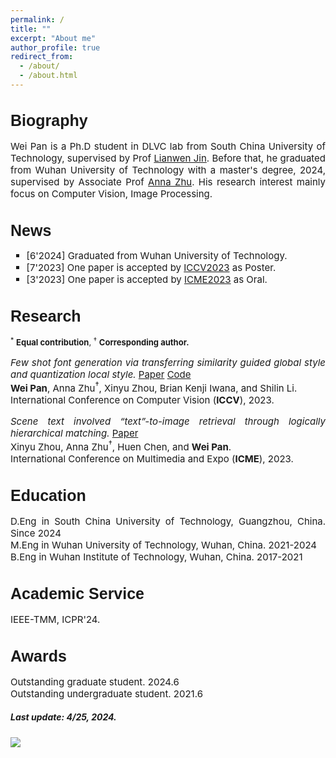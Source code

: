 ```yaml
---
permalink: /
title: ""
excerpt: "About me"
author_profile: true
redirect_from: 
  - /about/
  - /about.html
---
```


<!-- Biography -->
<h1 style="font-size: 25px; font-family: Arial, sans-serif;">Biography</h1>
<p style="font-size: 15px;" align="justify">
Wei Pan is a Ph.D student in DLVC lab from South China University of Technology, supervised by Prof <a href="http://www.dlvc-lab.net/lianwen/Index.html">Lianwen Jin</a>. Before that, he graduated from Wuhan University of Technology with a master's degree, 2024, supervised by Associate Prof <a href="http://cst.whut.edu.cn/xygk/szdw/201809/t20180911_876961.shtml">Anna Zhu</a>. His research interest mainly focus on Computer Vision, Image Processing.
</p>



<!-- News -->
<h1 style="font-size: 25px; font-family: Arial, sans-serif;">News</h1>
<ul style="list-style-type: square; font-size: 15px">
  <li>[6'2024] Graduated from Wuhan University of Technology.</li>
  <li>[7'2023] One paper is accepted by <a href="https://iccv2023.thecvf.com/">ICCV2023</a> as Poster. </li>
  <li>[3'2023] One paper is accepted by <a href="https://www.2023.ieeeicme.org/">ICME2023</a> as Oral. </li>
</ul>


<!-- Research -->
<h1 style="font-size: 25px; font-family: Arial, sans-serif;">Research</h1>
<p style="font-size: 13px;"> 
  <sup>*</sup> <b>Equal contribution</b>, <sup>†</sup> <b>Corresponding author.</b> 
</p>



<!-- ICCV2023 -->
<p style="font-size: 15px;" align="justify">
  <i>Few shot font generation via transferring similarity guided global style and quantization local style.</i>
  <a href="https://openaccess.thecvf.com/content/ICCV2023/html/Pan_Few_Shot_Font_Generation_Via_Transferring_Similarity_Guided_Global_Style_ICCV_2023_paper.html">Paper</a>
  <a href="https://github.com/awei669/VQ-Font">Code</a> <br>
  <b>Wei Pan</b>, Anna Zhu<sup>†</sup>, Xinyu Zhou, Brian Kenji Iwana, and Shilin Li. <br>
  International Conference on Computer Vision (<b>ICCV</b>), 2023.
</p>

<!-- ICME2023 -->
<p style="font-size: 15px;" align="justify">
  <i>Scene text involved “text”-to-image retrieval through logically hierarchical matching.</i>
  <a href="https://ieeexplore.ieee.org/abstract/document/10219982">Paper</a> <br>
  Xinyu Zhou, Anna Zhu<sup>†</sup>, Huen Chen, and <b>Wei Pan</b>.  <br>
  International Conference on Multimedia and Expo (<b>ICME</b>), 2023.
</p>


<!-- Education -->
<h1 style="font-size: 25px; font-family: Arial, sans-serif;">Education</h1>
<p style="font-size: 15px;" align="justify">
  D.Eng in South China University of Technology, Guangzhou, China. Since 2024<br>
  M.Eng in Wuhan University of Technology, Wuhan, China. 2021-2024<br>
  B.Eng in Wuhan Institute of Technology, Wuhan, China. 2017-2021
</p>



<!-- Academic Service -->
<h1 style="font-size: 25px; font-family: Arial, sans-serif;">Academic Service</h1>
<p style="font-size: 15px;" align="justify">
  IEEE-TMM, ICPR'24.
</p>


<!-- Awards -->
<h1 style="font-size: 25px; font-family: Arial, sans-serif;">Awards</h1>
<p style="font-size: 15px;" align="justify">
  Outstanding graduate student. 2024.6<br>
  Outstanding undergraduate student. 2021.6<br>
</p>



##### Last update: 4/25, 2024.


<a href='https://clustrmaps.com/site/1c07b'  title='Visit tracker'><img src='//clustrmaps.com/map_v2.png?cl=ffffff&w=400&t=tt&d=VwMJpNfSRvymxWpJ1PNkRBvE9Y8CcuHGeT4blD1IzLc&co=2d78ad&ct=ffffff'/></a>





